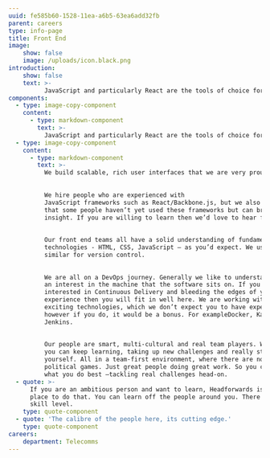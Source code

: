 ```yaml
---
uuid: fe585b60-1528-11ea-a6b5-63ea6add32fb
parent: careers
type: info-page
title: Front End
image:
    show: false
    image: /uploads/icon.black.png
introduction:
    show: false
    text: >-
          JavaScript and particularly React are the tools of choice for most front ends across our applications.
components:
  - type: image-copy-component
    content:
      - type: markdown-component
        text: >-
          JavaScript and particularly React are the tools of choice for most front ends across our applications.
  - type: image-copy-component
    content:
      - type: markdown-component
        text: >-
          We build scalable, rich user interfaces that we are very proud of.
    
    
          We hire people who are experienced with
          JavaScript frameworks such as React/Backbone.js, but we also understand
          that some people haven’t yet used these frameworks but can bring valuable
          insight. If you are willing to learn then we’d love to hear from you.
    
    
          Our front end teams all have a solid understanding of fundamental web
          technologies - HTML, CSS, JavaScript – as you’d expect. We use Git or
          similar for version control.
    
    
          We are all on a DevOps journey. Generally we like to understand and have
          an interest in the machine that the software sits on. If you are
          interested in Continuous Delivery and bleeding the edges of your
          experience then you will fit in well here. We are working with some pretty
          exciting technologies, which we don’t expect you to have experience of
          however if you do, it would be a bonus. For exampleDocker, Kafka and
          Jenkins.
    
    
          Our people are smart, multi-cultural and real team players. Which means
          you can keep learning, taking up new challenges and really stretching
          yourself. All in a team-first environment, where there are no egos or
          political games. Just great people doing great work. So you can focus on
          what you do best –tackling real challenges head-on.
  - quote: >-
      If you are an ambitious person and want to learn, Headforwards is a good
      place to do that. You can learn off the people around you. There is a high
      skill level.
    type: quote-component
  - quote: 'The calibre of the people here, its cutting edge.'
    type: quote-component
careers:
    department: Telecomms
---
```


